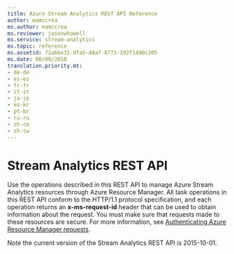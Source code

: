```yaml
---
title: Azure Stream Analytics REST API Reference
author: mamccrea
ms.author: mamccrea
ms.reviewer: jasonwhowell
ms.service: stream-analytics
ms.topic: reference
ms.assetid: 71a66e31-dfa5-48a7-8771-192f1490c205
ms.date: 08/09/2018
translation.priority.mt:
- de-de
- es-es
- fr-fr
- it-it
- ja-jp
- ko-kr
- pt-br
- ru-ru
- zh-cn
- zh-tw
---
```

# Stream Analytics REST API
  Use the operations described in this REST API to manage Azure Stream Analytics resources through Azure Resource Manager. All task operations in this REST API conform to the HTTP/1.1 protocol specification, and each operation returns an **x-ms-request-id** header that can be used to obtain information about the request. You must make sure that requests made to these resources are secure. For more information, see [Authenticating Azure Resource Manager requests](https://msdn.microsoft.com/library/azure/dn790557.aspx).  
  
 Note the current version of the Stream Analytics REST API is 2015-10-01.  
  
  

